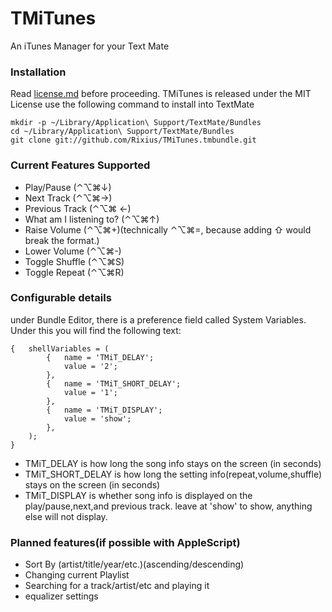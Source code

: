 [license]: TMiTunes.tmbundle/blob/master/license.md "MIT-Style License"
# TMiTunes
An iTunes Manager for your Text Mate  

### Installation
Read [license.md][license] before proceeding. TMiTunes is released under the MIT License
use the following command to install into TextMate

    mkdir -p ~/Library/Application\ Support/TextMate/Bundles
    cd ~/Library/Application\ Support/TextMate/Bundles
    git clone git://github.com/Rixius/TMiTunes.tmbundle.git

### Current Features Supported
 - Play/Pause (⌃⌥⌘↓)
 - Next Track (⌃⌥⌘→)
 - Previous Track (⌃⌥⌘ ←)
 - What am I listening to? (⌃⌥⌘↑)
 - Raise Volume (⌃⌥⌘+)(technically ⌃⌥⌘=, because adding ⇧ would break the format.)
 - Lower Volume (⌃⌥⌘-)
 - Toggle Shuffle (⌃⌥⌘S)
 - Toggle Repeat (⌃⌥⌘R)

### Configurable details
under Bundle Editor, there is a preference field called System Variables. Under this you will find the following text:

    {	shellVariables = (
    		{	name = 'TMiT_DELAY';
    			value = '2';
    		},
    		{	name = 'TMiT_SHORT_DELAY';
    			value = '1';
    		},
    		{	name = 'TMiT_DISPLAY';
    			value = 'show';
    		},
    	);
    }

 - TMiT\_DELAY is how long the song info stays on the screen (in seconds) 
 - TMiT\_SHORT\_DELAY is how long the setting info(repeat,volume,shuffle) stays on the screen (in seconds)
 - TMiT\_DISPLAY is whether song info is displayed on the play/pause,next,and previous track. leave at 'show' to show, anything else will not display.
 
### Planned features(if possible with AppleScript)
 - Sort By (artist/title/year/etc.)(ascending/descending)
 - Changing current Playlist
 - Searching for a track/artist/etc and playing it
 - equalizer settings

